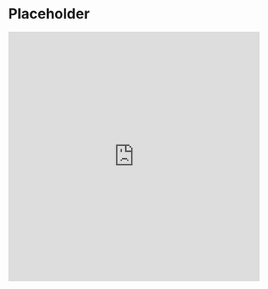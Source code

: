 # Placeholder

<iframe width="100%" height="500" frameborder="0" src="https://embed.plnkr.co/42e3wf?show=src/example.ts,preview"></iframe>

